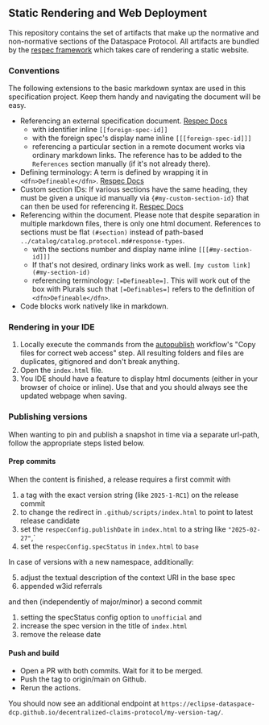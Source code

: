 ## Static Rendering and Web Deployment

This repository contains the set of artifacts that make up the normative
and non-normative sections of the Dataspace Protocol. All artifacts are
bundled by the [respec framework](https://www.respec.org) which takes care
of rendering a static website. 

### Conventions

The following extensions to the basic markdown syntax are used in this 
specification project. Keep them handy and navigating the document will 
be easy.

- Referencing an external specification document. [Respec Docs](https://respec.org/docs/#references-0)
    - with identifier inline `[[foreign-spec-id]]`
    - with the foreign spec's display name inline `[[[foreign-spec-id]]]`
    - referencing a particular section in a remote document works via ordinary markdown links. The reference has to be added to the `References` section manually (if it's not already there).
- Defining terminology: A term is defined by wrapping it in `<dfn>Defineable</dfn>`. [Respec Docs](https://respec.org/docs/#definitions-and-linking)
- Custom section IDs: If various sections have the same heading, they must be given a unique id manually via `{#my-custom-section-id}` that can then be used for referencing it. [Respec Docs](https://respec.org/docs/#example-specifying-a-custom-id-for-a-heading)
- Referencing within the document. Please note that despite separation in multiple markdown files, there is only one html document. References to sections must be flat `(#section)` instead of path-based `../catalog/catalog.protocol.md#response-types`.
    - with the sections number and display name inline `[[[#my-section-id]]]`
    - If that's not desired, ordinary links work as well. `[my custom link](#my-section-id)`
    - referencing terminology: `[=Defineable=]`. This will work out of the box with Plurals such that `[=Definables=]` refers to the definition of `<dfn>Defineable</dfn>`.
- Code blocks work natively like in markdown.

### Rendering in your IDE

1. Locally execute the commands from the [autopublish](.github/workflows/autopublish.yaml) workflow's "Copy files for correct web access" step. All resulting folders and files are duplicates, gitignored and don't break anything.
2. Open the `index.html` file.
3. You IDE should have a feature to display html documents (either in your browser of choice or inline). Use that and you should always see the updated webpage when saving.

### Publishing versions

When wanting to pin and publish a snapshot in time via a separate url-path, follow the appropriate steps listed below.

#### Prep commits

When the content is finished, a release requires a first commit with

1. a tag with the exact version string (like `2025-1-RC1`) on the release commit
2. to change the redirect in `.github/scripts/index.html` to point to latest release candidate
3. set the `respecConfig.publishDate` in `index.html` to a string like `"2025-02-27"`,`
4. set the `respecConfig.specStatus` in `index.html` to `base`

In case of versions with a new namespace, additionally:

5. adjust the textual description of the context URI in the base spec
6. appended w3id referrals

and then (independently of major/minor) a second commit

1. setting the specStatus config option to `unofficial` and
2. increase the spec version in the title of `index.html`
3. remove the release date

#### Push and build

- Open a PR with both commits. Wait for it to be merged.
- Push the tag to origin/main on Github.
- Rerun the actions.

You should now see an additional endpoint at `https://eclipse-dataspace-dcp.github.io/decentralized-claims-protocol/my-version-tag/`.
